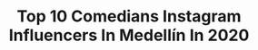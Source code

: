 ---
title: Top 10 Comedians Instagram Influencers In Medellín In 2020
description: >-
  Find top comedians Instagram influencers in Medellín in 2020. Most popular hashtags: #comedia #medellin #amor #tiktok.
platform: Instagram
profiles:
  - username: "jose_corque"
    fullname: >-
      C O R Q U E⚡️📹
    location: "Colombia"
    followers: 22897
    engagement: 981
    commentsToLikes: 0.077859
    id: ck0vwu8kdvmhe0i19r4ht3maw
    verified: false
    hashtags: "#hashtag, #disneychallenge, #memes, #vines"
  - username: "soysusandiaz"
    fullname: >-
      Susan Díaz
    location: "Colombia"
    followers: 33921
    engagement: 795
    commentsToLikes: 0.084353
    id: ck9wg00ehra6c0j782au8xmyt
    verified: false
    hashtags: "#lacasadepapel, #casadepapel, #netflix, #mind"
  - username: "buriticadaniela"
    fullname: >-
      Buriticadaniela
    location: "Colombia"
    followers: 163431
    engagement: 858
    commentsToLikes: 0.076220
    id: ck5pw29hmkqzm0i11w68gq5no
    verified: false
    hashtags: "#comedia, #reto, #cuarentena, #tiktoks"
  - username: "davidcardenass230"
    fullname: >-
      David Cárdenas  🇨🇴
    location: "Colombia"
    followers: 96938
    engagement: 175
    commentsToLikes: 0.199456
    id: ck8t8swuwlom10j78zd0k6o6d
    verified: false
    hashtags: "#cute, #instagram, #photography, #videooftheday"
  - username: "brunorandom_"
    fullname: >-
      Bruno Random
    location: "Colombia"
    followers: 52138
    engagement: 754
    commentsToLikes: 0.025816
    id: ck8t7iwh1gz2n0j78h0ct9855
    verified: false
    hashtags: "#fantasma, #perros, #fail, #hermanos"
  - username: "milenagranados_oficial"
    fullname: >-
      MILENA GRANADOS 🇨🇴 🇺🇸 🇲🇽
    location: "Colombia"
    followers: 63722
    engagement: 270
    commentsToLikes: 0.049177
    id: ck14lqg2dvz3h0i19ytebjw7n
    verified: false
    hashtags: "#tiktokvideos, #encasaestamosasalvo, #comedia, #tiktokgirls"
  - username: "deandariegos"
    fullname: >-
      De Andariegos en....
    location: "Colombia"
    followers: 10534
    engagement: 245
    commentsToLikes: 0.194649
    id: ck0w5qd5j4wx50i199zr9kpso
    verified: false
    hashtags: "#amor, #travellers, #bilbaocity, #couplewhotravel"
  - username: "alejandrocubillan1"
    fullname: >-
      𝐀𝐥𝐞𝐣𝐚𝐧𝐝𝐫𝐨 𝐂𝐮𝐛𝐢𝐥𝐥𝐚𝐧
    location: "Colombia"
    followers: 30572
    engagement: 194
    commentsToLikes: 0.036411
    id: ckap422qo5i610i788gmyh0c1
    verified: false
    hashtags: "#like, #humor, #bucaramanga, #amor"
  - username: "elinadaptado_"
    fullname: >-
      EL INADAPTADO 💯
    location: "Colombia"
    followers: 7724
    engagement: 580
    commentsToLikes: 0.046898
    id: ck9wp0ke979z00j78j121oxty
    verified: false
    hashtags: "#bogotart, #parejas, #cali, #humorgrafico"
  - username: "_camilovalenciaa"
    fullname: >-
      Clarentraviesoykarlos son gays
    location: "Colombia"
    followers: 143576
    engagement: 447
    commentsToLikes: 0.241734
    id: ck5ch3vmoq2bx0i11p754vrge
    verified: false
    hashtags: "#risas, #chistes, #diversion, #usa"
---